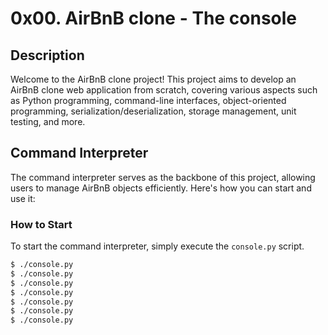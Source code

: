 # 0x00. AirBnB clone - The console

## Description

Welcome to the AirBnB clone project! This project aims to develop an AirBnB clone web application from scratch, covering various aspects such as Python programming, command-line interfaces, object-oriented programming, serialization/deserialization, storage management, unit testing, and more.

## Command Interpreter

The command interpreter serves as the backbone of this project, allowing users to manage AirBnB objects efficiently. Here's how you can start and use it:

### How to Start

To start the command interpreter, simply execute the `console.py` script.

```bash
$ ./console.py
$ ./console.py
$ ./console.py
$ ./console.py
$ ./console.py
$ ./console.py
$ ./console.py
